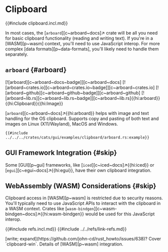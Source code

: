 # Clipboard

{{#include clipboard.incl.md}}

In most cases, the [`arboard`][c~arboard~docs]↗ crate will be all you need for basic clipboard functionality (reading and writing text). If you're in a [WASM][p~wasm] context, you'll need to use JavaScript interop. For more complex [data formats][p~data-formats], you'll likely need to handle them separately.

## `arboard` {#arboard}

[![arboard][c~arboard~docs~badge]][c~arboard~docs] [![arboard~crates.io][c~arboard~crates.io~badge]][c~arboard~crates.io] [![arboard~github][c~arboard~github~badge]][c~arboard~github] [![arboard~lib.rs][c~arboard~lib.rs~badge]][c~arboard~lib.rs]{{hi:arboard}}{{hi:Clipboard}}{{hi:Image}}

[`arboard`][c~arboard~docs]↗{{hi:arboard}} helps with image and text handling for the OS clipboard. Supports copy and pasting of both text and images on Linux (X11/Wayland), MacOS and Windows.

```rust,editable
{{#include ../../../crates/cats/gui/examples/clipboard/arboard.rs:example}}
```

## GUI Framework Integration {#skip}

Some [GUI][p~gui] frameworks, like [`iced`][c~iced~docs]↗{{hi:iced}} or [`egui`][c~egui~docs]↗{{hi:egui}}, have their own clipboard integration.

## WebAssembly (WASM) Considerations {#skip}

Clipboard access in [WASM][p~wasm] is restricted due to security reasons. You'll typically need to use JavaScript APIs to interact with the clipboard in a WASM context. Crates like [`wasm-bindgen`][c~wasm-bindgen~docs]↗{{hi:wasm-bindgen}} would be used for this JavaScript interop.

{{#include refs.incl.md}}
{{#include ../../refs/link-refs.md}}

<div class="hidden">
[write; expand](https://github.com/john-cd/rust_howto/issues/638)?
Cover `clipboard-win`.
Details of [WASM][p~wasm] integration.
</div>
